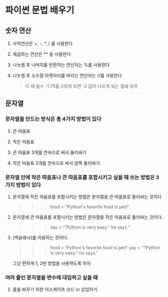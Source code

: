 ﻿# 파이썬 문법 배우기

## 숫자 연산

1. 사칙연산은 +, -, *, / 를 사용한다

2. 제곱하는 연산은 ** 을 사용한다

3. 나눗셈 후 나머지를 반환하는 연산자는 %를 사용한다

4. 나눗셈 후 소수점 아랫자리를 버리는 연산자는 //를 사용한다
   > 이 때 음수 -1.75를 //하게 되면 -2 값이 나오게 되는 점에 유의

## 문자열

### 문자열을 만드는 방식은 총 4가지 방법이 있다

1. 큰 따옴표

2. 작은 따옴표

3. 큰 따옴표 3개를 연속으로 써서 둘러싸기

4. 작은 따옴표 3개를 연속으로 써서 양쪽 둘러싸기


### 문자열 안에 작은 따옴표나 큰 따옴표를 포함시키고 싶을 때 쓰는 방법은 3가지 방법이 있다

1. 문자열에 작은 따옴표를 포함시키는 방법은 문자열을 큰 따옴표로 둘러싸는 것이다

    >>> food = "Python's favorite food is perl"
    

2. 문자열에 큰 따옴표를 포함시키는 방법은 문자열을 작은 따옴표로 둘러싸는 것이다.

    >>> say = '"Python is very easy." he says."
    
3. \(백슬래시)를 이용하는 것이다.

    >>> food = 'Python\'s favorite food is perl'
    >>> say = "\"Python is very easy.\" he says."

    그냥 편하게 1, 2번 방법을 사용하도록 하자

### 여러 줄인 문자열을 변수에 대입하고 싶을 때

1. 줄을 바꾸기 위한 이스케이프 코드 \n 삽입하기


    >>
